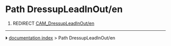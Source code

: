 # Path DressupLeadInOut/en
1.  REDIRECT [CAM_DressupLeadInOut/en](CAM_DressupLeadInOut/en.md)



---
⏵ [documentation index](../README.md) > Path DressupLeadInOut/en
